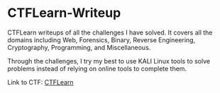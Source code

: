 # CTFLearn-Writeup
CTFLearn writeups of all the challenges I have solved. It covers all the domains including Web, Forensics, Binary, Reverse Engineering, Cryptography, Programming, and Miscellaneous.

Through the challenges, I try my best to use KALI Linux tools to solve problems instead of relying on online tools to complete them.

Link to CTF: [CTFLearn](https://ctflearn.com/)

